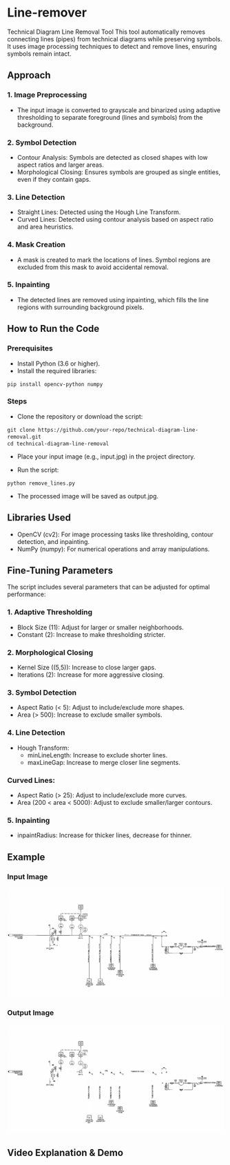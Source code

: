 # Line-remover
Technical Diagram Line Removal Tool
This tool automatically removes connecting lines (pipes) from technical diagrams while preserving symbols. It uses image processing techniques to detect and remove lines, ensuring symbols remain intact.

## Approach
### 1. Image Preprocessing
  - The input image is converted to grayscale and binarized using adaptive thresholding to separate foreground (lines and symbols) from the background.

### 2. Symbol Detection
  - Contour Analysis: Symbols are detected as closed shapes with low aspect ratios and larger areas.
  - Morphological Closing: Ensures symbols are grouped as single entities, even if they contain gaps.

### 3. Line Detection
  - Straight Lines: Detected using the Hough Line Transform.
  - Curved Lines: Detected using contour analysis based on aspect ratio and area heuristics.

### 4. Mask Creation
  - A mask is created to mark the locations of lines. Symbol regions are excluded from this mask to avoid accidental removal.

### 5. Inpainting
  - The detected lines are removed using inpainting, which fills the line regions with surrounding background pixels.

## How to Run the Code
### Prerequisites
- Install Python (3.6 or higher).
- Install the required libraries:

```
pip install opencv-python numpy
```
### Steps
 - Clone the repository or download the script:
```
git clone https://github.com/your-repo/technical-diagram-line-removal.git
cd technical-diagram-line-removal
```
- Place your input image (e.g., input.jpg) in the project directory.

- Run the script:
```
python remove_lines.py
```
- The processed image will be saved as output.jpg.

## Libraries Used
- OpenCV (cv2): For image processing tasks like thresholding, contour detection, and inpainting.
- NumPy (numpy): For numerical operations and array manipulations.

## Fine-Tuning Parameters
 The script includes several parameters that can be adjusted for optimal performance:

### 1. Adaptive Thresholding
  - Block Size (11): Adjust for larger or smaller neighborhoods.
  - Constant (2): Increase to make thresholding stricter.

### 2. Morphological Closing
  - Kernel Size ((5,5)): Increase to close larger gaps.
  - Iterations (2): Increase for more aggressive closing.

### 3. Symbol Detection
  - Aspect Ratio (< 5): Adjust to include/exclude more shapes.
  - Area (> 500): Increase to exclude smaller symbols.

### 4. Line Detection
  - Hough Transform:
    - minLineLength: Increase to exclude shorter lines.
    - maxLineGap: Increase to merge closer line segments.

### Curved Lines:
 - Aspect Ratio (> 25): Adjust to include/exclude more curves.
 - Area (200 < area < 5000): Adjust to exclude smaller/larger contours.

### 5. Inpainting
  - inpaintRadius: Increase for thicker lines, decrease for thinner.

## Example
### Input Image
![alt text](https://github.com/Hooman-Bean/Line-remover/blob/main/input.jpg)

### Output Image
![alt text](https://github.com/Hooman-Bean/Line-remover/blob/main/output.jpg)


## Video Explanation & Demo
